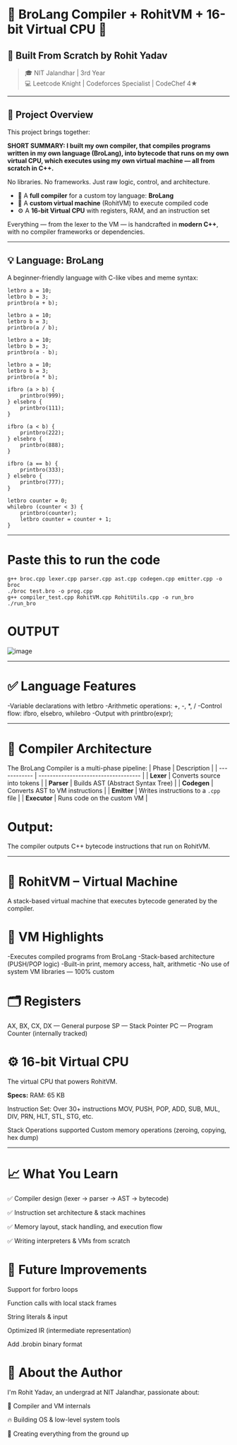 # 🧠 BroLang Compiler + RohitVM + 16-bit Virtual CPU 🚀

## 🔧 Built From Scratch by Rohit Yadav
> 🎓 NIT Jalandhar | 3rd Year  
> 💻 Leetcode Knight | Codeforces Specialist | CodeChef 4★  

---

## 📌 Project Overview

This project brings together:

**SHORT SUMMARY: I built my own compiler, that compiles programs written in my own language (BroLang), into bytecode that runs on my own virtual CPU, which executes using my own virtual machine — all from scratch in C++.**

No libraries. No frameworks. Just raw logic, control, and architecture.

- 🧾 A **full compiler** for a custom toy language: **BroLang**
- 🧠 A **custom virtual machine** (RohitVM) to execute compiled code
- ⚙️ A **16-bit Virtual CPU** with registers, RAM, and an instruction set

 Everything — from the lexer to the VM — is handcrafted in **modern C++**, with no compiler frameworks or dependencies.

---

## 💡 Language: BroLang

A beginner-friendly language with C-like vibes and meme syntax:

```bro
letbro a = 10;
letbro b = 3;
printbro(a + b);

letbro a = 10;
letbro b = 3;
printbro(a / b);   

letbro a = 10;
letbro b = 3;
printbro(a - b);

letbro a = 10;
letbro b = 3;
printbro(a * b);

ifbro (a > b) {
    printbro(999);
} elsebro {
    printbro(111);
}

ifbro (a < b) {
    printbro(222);
} elsebro {
    printbro(888); 
}

ifbro (a == b) {
    printbro(333);
} elsebro {
    printbro(777);  
}

letbro counter = 0;
whilebro (counter < 3) {
    printbro(counter);   
    letbro counter = counter + 1;
}

```
---

# Paste this to run the code
```
g++ broc.cpp lexer.cpp parser.cpp ast.cpp codegen.cpp emitter.cpp -o broc
./broc test.bro -o prog.cpp
g++ compiler_test.cpp RohitVM.cpp RohitUtils.cpp -o run_bro
./run_bro
```

# OUTPUT
![image](https://github.com/user-attachments/assets/09e26a78-b4ab-4746-b377-1ea6602ac44c)

---

# ✅ Language Features

-Variable declarations with letbro
-Arithmetic operations: +, -, *, /
-Control flow: ifbro, elsebro, whilebro
-Output with printbro(expr);

---

# 🧱 Compiler Architecture
The BroLang Compiler is a multi-phase pipeline:
| Phase        | Description                          |
| ------------ | ------------------------------------ |
| **Lexer**    | Converts source into tokens          |
| **Parser**   | Builds AST (Abstract Syntax Tree)    |
| **Codegen**  | Converts AST to VM instructions      |
| **Emitter**  | Writes instructions to a `.cpp` file |
| **Executor** | Runs code on the custom VM           |

# Output:
The compiler outputs C++ bytecode instructions that run on RohitVM.

---

# 🧠 RohitVM – Virtual Machine
  A stack-based virtual machine that executes bytecode generated by the compiler.

# 🧩 VM Highlights
-Executes compiled programs from BroLang
-Stack-based architecture (PUSH/POP logic)
-Built-in print, memory access, halt, arithmetic
-No use of system VM libraries — 100% custom

# 🗂️ Registers
AX, BX, CX, DX — General purpose
SP — Stack Pointer
PC — Program Counter (internally tracked)

# ⚙️ 16-bit Virtual CPU
The virtual CPU that powers RohitVM.

**Specs:**
RAM: 65 KB

Instruction Set: Over 30+ instructions
MOV, PUSH, POP, ADD, SUB, MUL, DIV, PRN, HLT, STL, STG, etc.

Stack Operations supported
Custom memory operations (zeroing, copying, hex dump)


---
# 📈 What You Learn
✅ Compiler design (lexer → parser → AST → bytecode)

✅ Instruction set architecture & stack machines

✅ Memory layout, stack handling, and execution flow

✅ Writing interpreters & VMs from scratch

# 💬 Future Improvements
 Support for forbro loops

 Function calls with local stack frames

 String literals & input

 Optimized IR (intermediate representation)

 Add .brobin binary format

# 🙌 About the Author
I'm Rohit Yadav, an undergrad at NIT Jalandhar, passionate about:

🧠 Compiler and VM internals

🔥 Building OS & low-level system tools

🏁 Creating everything from the ground up


